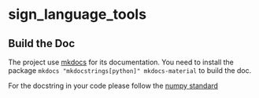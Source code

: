 # sign_language_tools



## Build the Doc

The project use [mkdocs](https://www.mkdocs.org/) for its documentation. You need to install the package `mkdocs "mkdocstrings[python]" mkdocs-material` to build the doc.

For the docstring in your code please follow the [numpy standard](https://numpydoc.readthedocs.io/en/latest/format.html#docstring-standard)